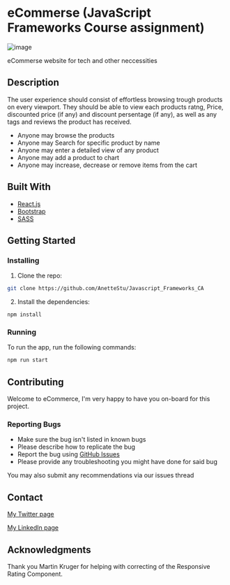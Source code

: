 # eCommerse (JavaScript Frameworks Course assignment)

![image](https://i.gyazo.com/7fb1e2772672ac8564e10f889b35174b.jpg)

eCommerse website for tech and other neccessities

## Description

The user experience should consist of effortless browsing trough products on every viewport. They should be able to view each products ratng, Price, discounted price (if any) and discount persentage (if any), as well as any tags and reviews the product has received. 

- Anyone may browse the products
- Anyone may Search for specific product by name
- Anyone may enter a detailed view of any product
- Anyone may add a product to chart
- Anyone may increase, decrease or remove items from the cart 

## Built With

- [React.js](https://reactjs.org/)
- [Bootstrap](https://getbootstrap.com)
- [SASS](https://sass-lang.com/)

## Getting Started

### Installing

1. Clone the repo:

```bash
git clone https://github.com/AnetteStu/Javascript_Frameworks_CA
```

2. Install the dependencies:

```
npm install
```

### Running

To run the app, run the following commands:

```bash
npm run start
```

## Contributing

Welcome to eCommerce, I'm very happy to have you on-board for this project.

### Reporting Bugs

* Make sure the bug isn't listed in known bugs
* Please describe how to replicate the bug
* Report the bug using [GitHub Issues](https://github.com/AnetteStu/Javascript_Frameworks_CA/issues)
* Please provide any troubleshooting you might have done for said bug

You may also submit any recommendations via our issues thread 


## Contact

[My Twitter page](https://twitter.com/NoobEnterprise)

[My LinkedIn page](https://www.linkedin.com/in/anette-d-32a336104/)

## Acknowledgments

Thank you Martin Kruger for helping with correcting of the Responsive Rating Component.